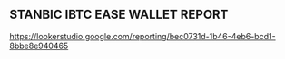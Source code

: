  ## STANBIC IBTC EASE WALLET REPORT
https://lookerstudio.google.com/reporting/bec0731d-1b46-4eb6-bcd1-8bbe8e940465
